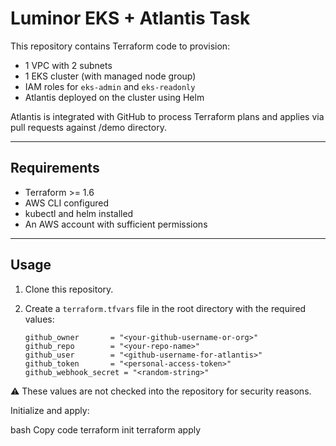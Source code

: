 # Luminor EKS + Atlantis Task

This repository contains Terraform code to provision:

- 1 VPC with 2 subnets
- 1 EKS cluster (with managed node group)
- IAM roles for `eks-admin` and `eks-readonly`
- Atlantis deployed on the cluster using Helm

Atlantis is integrated with GitHub to process Terraform plans and applies via pull requests against /demo directory.

---

## Requirements

- Terraform >= 1.6
- AWS CLI configured
- kubectl and helm installed
- An AWS account with sufficient permissions

---

## Usage

1. Clone this repository.
2. Create a `terraform.tfvars` file in the root directory with the required values:

   ```hcl
   github_owner       = "<your-github-username-or-org>"
   github_repo        = "<your-repo-name>"
   github_user        = "<github-username-for-atlantis>"
   github_token       = "<personal-access-token>"
   github_webhook_secret = "<random-string>"
⚠️ These values are not checked into the repository for security reasons.

Initialize and apply:

bash
Copy code
terraform init
terraform apply
